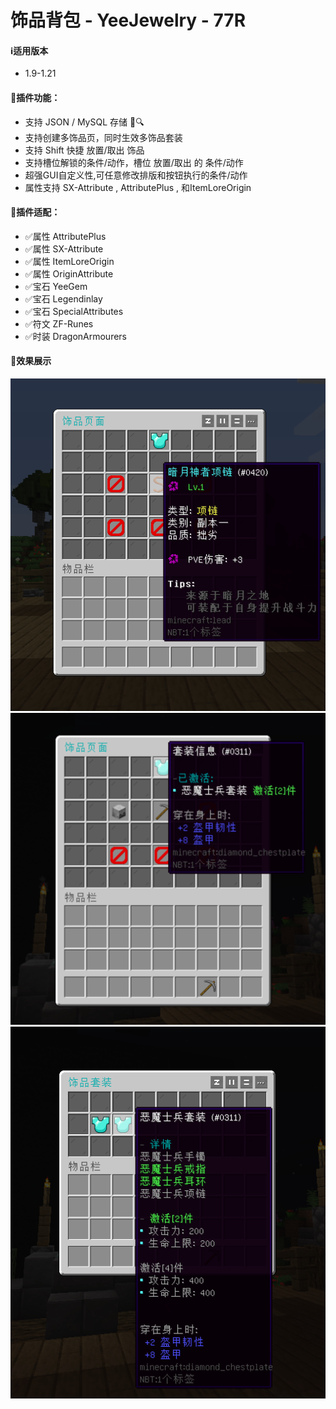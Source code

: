 # 饰品背包 - YeeJewelry - 77R

#### ℹ️适用版本

- 1.9-1.21

#### 🔧插件功能：

- 支持 JSON / MySQL 存储 📁🔍
- 支持创建多饰品页，同时生效多饰品套装
- 支持 Shift 快捷 放置/取出 饰品
- 支持槽位解锁的条件/动作，槽位 放置/取出 的 条件/动作
- 超强GUI自定义性,可任意修改排版和按钮执行的条件/动作
- 属性支持 SX-Attribute , AttributePlus , 和ItemLoreOrigin

#### 🌟插件适配：

- ✅属性 AttributePlus
- ✅属性 SX-Attribute
- ✅属性 ItemLoreOrigin
- ✅属性 OriginAttribute
- ✅宝石 YeeGem
- ✅宝石 Legendinlay
- ✅宝石 SpecialAttributes
- ✅符文 ZF-Runes
- ✅时装 DragonArmourers

#### 🎉效果展示

![img.png](img/img.png)
![img_1.png](img/img_1.png)
![img_2.png](img/img_2.png)
